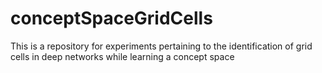 # conceptSpaceGridCells
This is a repository for experiments pertaining to the identification of grid cells in deep networks while learning a concept space
